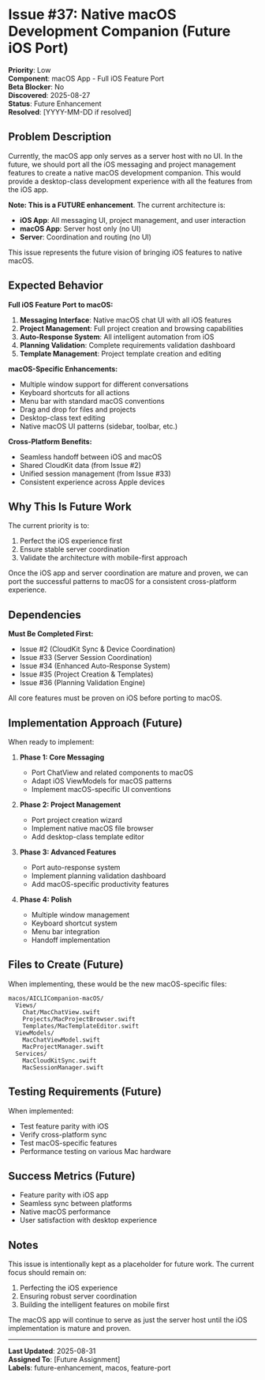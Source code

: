 # Issue #37: Native macOS Development Companion (Future iOS Port)

**Priority**: Low  
**Component**: macOS App - Full iOS Feature Port  
**Beta Blocker**: No  
**Discovered**: 2025-08-27  
**Status**: Future Enhancement  
**Resolved**: [YYYY-MM-DD if resolved]

## Problem Description

Currently, the macOS app only serves as a server host with no UI. In the future, we should port all the iOS messaging and project management features to create a native macOS development companion. This would provide a desktop-class development experience with all the features from the iOS app.

**Note: This is a FUTURE enhancement**. The current architecture is:
- **iOS App**: All messaging UI, project management, and user interaction
- **macOS App**: Server host only (no UI)
- **Server**: Coordination and routing (no UI)

This issue represents the future vision of bringing iOS features to native macOS.

## Expected Behavior

**Full iOS Feature Port to macOS:**
1. **Messaging Interface**: Native macOS chat UI with all iOS features
2. **Project Management**: Full project creation and browsing capabilities
3. **Auto-Response System**: All intelligent automation from iOS
4. **Planning Validation**: Complete requirements validation dashboard
5. **Template Management**: Project template creation and editing

**macOS-Specific Enhancements:**
- Multiple window support for different conversations
- Keyboard shortcuts for all actions
- Menu bar with standard macOS conventions
- Drag and drop for files and projects
- Desktop-class text editing
- Native macOS UI patterns (sidebar, toolbar, etc.)

**Cross-Platform Benefits:**
- Seamless handoff between iOS and macOS
- Shared CloudKit data (from Issue #2)
- Unified session management (from Issue #33)
- Consistent experience across Apple devices

## Why This Is Future Work

The current priority is to:
1. Perfect the iOS experience first
2. Ensure stable server coordination
3. Validate the architecture with mobile-first approach

Once the iOS app and server coordination are mature and proven, we can port the successful patterns to macOS for a consistent cross-platform experience.

## Dependencies

**Must Be Completed First:**
- Issue #2 (CloudKit Sync & Device Coordination)
- Issue #33 (Server Session Coordination)
- Issue #34 (Enhanced Auto-Response System)
- Issue #35 (Project Creation & Templates)
- Issue #36 (Planning Validation Engine)

All core features must be proven on iOS before porting to macOS.

## Implementation Approach (Future)

When ready to implement:

1. **Phase 1: Core Messaging**
   - Port ChatView and related components to macOS
   - Adapt iOS ViewModels for macOS patterns
   - Implement macOS-specific UI conventions

2. **Phase 2: Project Management**
   - Port project creation wizard
   - Implement native macOS file browser
   - Add desktop-class template editor

3. **Phase 3: Advanced Features**
   - Port auto-response system
   - Implement planning validation dashboard
   - Add macOS-specific productivity features

4. **Phase 4: Polish**
   - Multiple window management
   - Keyboard shortcut system
   - Menu bar integration
   - Handoff implementation

## Files to Create (Future)

When implementing, these would be the new macOS-specific files:
```
macos/AICLICompanion-macOS/
  Views/
    Chat/MacChatView.swift
    Projects/MacProjectBrowser.swift
    Templates/MacTemplateEditor.swift
  ViewModels/
    MacChatViewModel.swift
    MacProjectManager.swift
  Services/
    MacCloudKitSync.swift
    MacSessionManager.swift
```

## Testing Requirements (Future)

When implemented:
- Test feature parity with iOS
- Verify cross-platform sync
- Test macOS-specific features
- Performance testing on various Mac hardware

## Success Metrics (Future)

- Feature parity with iOS app
- Seamless sync between platforms
- Native macOS performance
- User satisfaction with desktop experience

## Notes

This issue is intentionally kept as a placeholder for future work. The current focus should remain on:
1. Perfecting the iOS experience
2. Ensuring robust server coordination
3. Building the intelligent features on mobile first

The macOS app will continue to serve as just the server host until the iOS implementation is mature and proven.

---

**Last Updated**: 2025-08-31  
**Assigned To**: [Future Assignment]  
**Labels**: future-enhancement, macos, feature-port